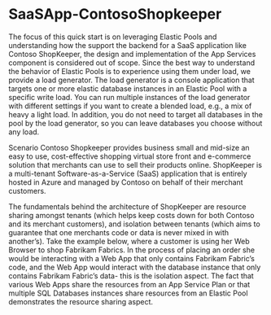 # SaaSApp-ContosoShopkeeper

The focus of this quick start is on leveraging Elastic Pools and understanding how the support the backend for a SaaS application like Contoso ShopKeeper, the design and implementation of the App Services component is considered out of scope.  Since the best way to understand the behavior of Elastic Pools is to experience using them under load, we provide a load generator. The load generator is a console application that targets one or more elastic database instances in an Elastic Pool with a specific write load. You can run multiple instances of the load generator with different settings if you want to create a blended load, e.g., a mix of heavy a light load. In addition, you do not need to target all databases in the pool by the load generator, so you can leave databases you choose without any load.  


Scenario
Contoso Shopkeeper provides business small and mid-size an easy to use, cost-effective shopping virtual store front and e-commerce solution that merchants can use to sell their products online. ShopKeeper is a multi-tenant Software-as-a-Service (SaaS) application that is entirely hosted in Azure and managed by Contoso on behalf of their merchant customers. 

The fundamentals behind the architecture of ShopKeeper are resource sharing amongst tenants (which helps keep costs down for both Contoso and its merchant customers), and isolation between tenants (which aims to guarantee that one merchants code or data is never mixed in with another’s). Take the example below, where a customer is using her Web Browser to shop Fabrikam Fabrics. In the process of placing an order she would be interacting with a Web App that only contains Fabrikam Fabric’s code, and the Web App would interact with the database instance that only contains Fabrikam Fabric’s data- this is the isolation aspect. The fact that various Web Apps share the resources from an App Service Plan or that multiple SQL Databases instances share resources from an Elastic Pool demonstrates the resource sharing aspect.  
